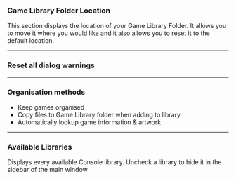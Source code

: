 ### Game Library Folder Location

This section displays the location of your Game Library Folder.  It allows you to move it where you would like and it also allows you to reset it to the default location.

-----

### Reset all dialog warnings


-----

### Organisation methods
* Keep games organised
* Copy files to Game Library folder when adding to library
* Automatically lookup game information & artwork

-----

### Available Libraries

Displays every available Console library.  Uncheck a library to hide it in the sidebar of the main window.